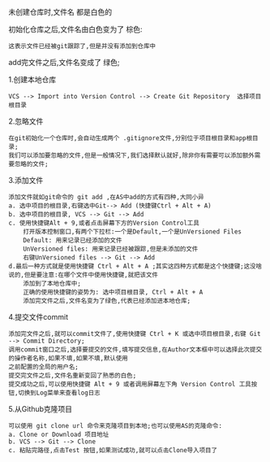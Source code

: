 未创建仓库时,文件名  都是白色的

初始化仓库之后,文件名由白色变为了 棕色:

    这表示文件已经被git跟踪了,但是并没有添加到仓库中

add完文件之后,文件名变成了 绿色;

1.创建本地仓库

    VCS --> Import into Version Control --> Create Git Repository  选择项目根目录

2.忽略文件

    在git初始化一个仓库时,会自动生成两个 .gitignore文件,分别位于项目根目录和app根目录;
    我们可以添加要忽略的文件,但是一般情况下,我们选择默认就好,除非你有需要可以添加额外需要忽略的文件;

3.添加文件

    添加文件就如git命令的 git add ,在AS中add的方式有四种,大同小异
    a. 选中项目的根目录,右键选中Git--> Add (快捷键Ctrl + Alt + A)
    b. 选中项目的根目录, VCS --> Git --> Add
    c. 使用快捷键Alt + 9,或者点击屏幕下方的Version Control工具
        打开版本控制窗口,有两个下拉栏:一个是Default,一个是UnVersioned Files
        Default: 用来记录已经添加的文件
        UnVersioned files: 用来记录已经被跟踪,但是未添加的文件
        右键UnVersioned files --> Git --> Add
    d.最后一种方式就是使用快捷键 Ctrl + Alt + A ;其实这四种方式都是这个快捷键;这没啥说的,但是要注意:在哪个文件中使用快捷键,就把该文件
        添加到了本地仓库中;
        正确的使用快捷键的姿势为: 选中项目根目录, Ctrl + Alt + A
        添加完文件之后,文件名变为了绿色,代表已经添加进本地仓库;

4.提交文件commit

    添加完文件之后,就可以commit文件了,使用快捷键 Ctrl + K 或选中项目根目录,右键 Git --> Commit Directory;
    调用commit窗口之后,选择要提交的文件,填写提交信息,在Author文本框中可以选择此次提交的操作者名称,如果不填,如果不填,默认使用
    之前配置的全局的用户名;
    提交完文件之后,文件名重新变回了熟悉的白色;
    提交成功之后,可以使用快捷键 Alt + 9 或者调用屏幕左下角 Version Control 工具按钮,切换到Log菜单来查看log日志

5.从Github克隆项目

    可以使用 git clone url 命令来克隆项目到本地;也可以使用AS的克隆命令:
    a. Clone or Download 项目地址
    b. VCS --> Git --> Clone
    c. 粘贴完路径,点击Test 按钮,如果测试成功,就可以点击Clone导入项目了




























